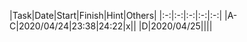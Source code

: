 |Task|Date|Start|Finish|Hint|Others|
|:-:|:-:|:-:|:-:|:-:|
|A-C|2020/04/24|23:38|24:22|x||
|D|2020/04/25||||
